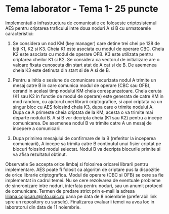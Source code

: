 # Tema laborator - Tema 1- 25 puncte

Implementati o infrastructura de comunicatie ce foloseste criptosistemul AES pentru
criptarea traficului intre doua noduri A si B cu urmatoarele caracteristici:

1. Se considera un nod KM (key manager) care detine trei chei pe 128 de biţi K1, K2
si K3. Cheia K1 este asociata cu modul de operare CBC. Cheia K2 este asociata cu
modul de operare OFB. K3 este utilizata pentru criptarea cheilor K1 si K2. Se
considera ca vectorul de initializare are o valoare fixata cunoscuta din start atat de A
cat si de B. De asemenea cheia K3 este detinuta din start si de A si de B.

2. Pentru a initia o sesiune de comunicare securizata nodul A trimite un mesaj catre B
in care comunica modul de operare (CBC sau OFB), cerand in acelasi timp nodului
KM cheia corespunzatoare. Cheia ceruta (K1 sau K2 in functie de modul de operare)
este generata de catre KM in mod random, cu ajutorul unei librarii criptografice, si
apoi criptata ca un singur bloc cu AES folosind cheia K3, dupa care o trimite nodului
A. Dupa ce A primeste cheia criptata de la KM, acesta o va trimite mai departe
nodului B. A si B vor decripta cheia (K1 sau K2) pentru a incepe comunicarea. De
asemenea nodul B va trimite catre A un mesaj de incepere a comunicarii.

3. Dupa primirea mesajului de confirmare de la B (referitor la inceperea
comunicarii), A incepe sa trimita catre B continutul unui fisier criptat pe blocuri
folosind modul selectat. Nodul B va decripta blocurile primite si va afisa rezultatul
obtinut.

Observatie
Se accepta orice limbaj si folosirea oricarei librarii pentru implementare. AES poate fi
folosit ca algoritm de criptare pus la dispozitie de orice librarie criptografica. Modul
de operare (CBC si OFB) se cere sa fie implementat in cadrul temei. Nu se cere
rezolvarea de eventuale probleme de sincronizare intre noduri, interfata pentru noduri,
sau un anumit protocol de comunicare.
Termen de predare strict prin e-mail la adresa liliana.cojocaru@info.uaic.ro pana pe
data de 8 noiembrie (preferabil link spre un repository cu sursele). Finalizarea
evaluarii temei va avea loc in laboratorul din data de 11 noiembrie.
